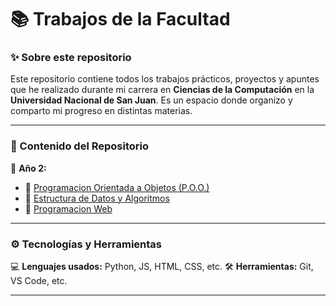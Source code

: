 # 📚 Trabajos de la Facultad  

### ✨ Sobre este repositorio  
Este repositorio contiene todos los trabajos prácticos, proyectos y apuntes que he realizado durante mi carrera en **Ciencias de la Computación** en la **Universidad Nacional de San Juan**. Es un espacio donde organizo y comparto mi progreso en distintas materias.  

---

### 📂 Contenido del Repositorio  
📌 **Año 2:**  
- 🔹 [Programacion Orientada a Objetos (P.O.O.)](P.O.O)  
- 🔹 [Estructura de Datos y Algoritmos](E.D.A)  
- 🔹 [Programacion Web](Progr.Web) 

---

### ⚙️ Tecnologías y Herramientas  
💻 **Lenguajes usados:** Python, JS, HTML, CSS, etc.
🛠️ **Herramientas:** Git, VS Code, etc.  

---
